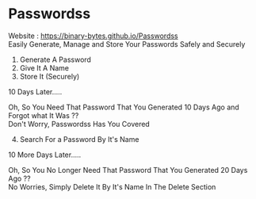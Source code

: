 # Passwordss

Website : https://binary-bytes.github.io/Passwordss<br />
Easily Generate, Manage and Store Your Passwords Safely and Securely

1. Generate A Password
2. Give It A Name
3. Store It (Securely)

10 Days Later.....

Oh, So You Need That Password That You Generated 10 Days Ago and Forgot what It Was ??<br />
Don't Worry, Passwordss Has You Covered

4. Search For a Password By It's Name

10 More Days Later.....

Oh, So You No Longer Need That Password That You Generated 20 Days Ago ??<br />
No Worries, Simply Delete It By It's Name In The Delete Section